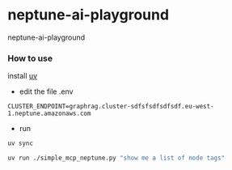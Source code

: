 # neptune-ai-playground
neptune-ai-playground 



### How to use 

install [uv](https://docs.astral.sh/uv/getting-started/installation/#standalone-installer)  

* edit the file .env 

```
CLUSTER_ENDPOINT=graphrag.cluster-sdfsfsdfsdfsdf.eu-west-1.neptune.amazonaws.com
```

* run 

```bash
uv sync
```

```bash
uv run ./simple_mcp_neptune.py "show me a list of node tags"
```
